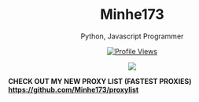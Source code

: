 <h1 align="center">Minhe173</h1>
<p align="center">Python, Javascript Programmer</p>
<a href="https://github.com/Minhe173">
  <p align="center">
    <img src="https://komarev.com/ghpvc/?username=Minhe173" alt="Profile Views">
  </p>
</a>

<p align="center">
  <img src="https://github-readme-stats.vercel.app/api/?username=Minhe173&title_color=4F8CC9&text_color=9f9f9f&show_icons=true&bg_color=00000000&hide_border=true&icon_color=4F8CC9&hide_title=true&count_private=true" />
</p>

**CHECK OUT MY NEW PROXY LIST (FASTEST PROXIES) https://github.com/Minhe173/proxylist**
